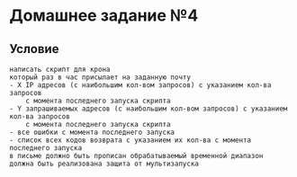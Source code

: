 # Домашнее задание №4
## Условие

	написать скрипт для крона
	который раз в час присылает на заданную почту
	- X IP адресов (с наибольшим кол-вом запросов) с указанием кол-ва запросов 
		c момента последнего запуска скрипта
	- Y запрашиваемых адресов (с наибольшим кол-вом запросов) с указанием кол-ва запросов 
		c момента последнего запуска скрипта
	- все ошибки c момента последнего запуска
	- список всех кодов возврата с указанием их кол-ва с момента последнего запуска
	в письме должно быть прописан обрабатываемый временной диапазон
	должна быть реализована защита от мультизапуска
	
	
